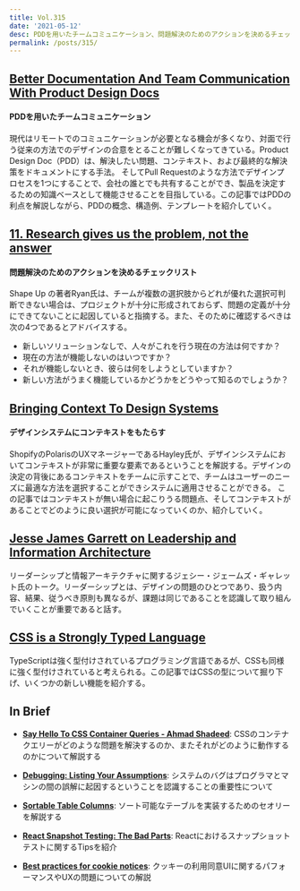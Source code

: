 ```yaml
---
title: Vol.315
date: '2021-05-12'
desc: PDDを用いたチームコミュニケーション、問題解決のためのアクションを決めるチェックリスト、デザインシステムにコンテキストをもたらす、ほか計10リンク
permalink: /posts/315/
---
```



## [Better Documentation And Team Communication With Product Design Docs](https://www.smashingmagazine.com/2021/04/better-documentation-team-communication-product-design-docs/)
#### PDDを用いたチームコミュニケーション

現代はリモートでのコミュニケーションが必要となる機会が多くなり、対面で行う従来の方法でのデザインの合意をとることが難しくなってきている。Product Design Doc（PDD）は、解決したい問題、コンテキスト、および最終的な解決策をドキュメントにする手法。
そしてPull Requestのような方法でデザインプロセスを1つにすることで、会社の誰とでも共有することができ、製品を決定するための知識ベースとして機能させることを目指している。この記事ではPDDの利点を解説しながら、PDDの概念、構造例、テンプレートを紹介していく。

## [11. Research gives us the problem, not the answer](https://world.hey.com/rjs/11-research-gives-us-the-problem-not-the-answer-d8a2303e)
#### 問題解決のためのアクションを決めるチェックリスト
Shape Up の著者Ryan氏は、チームが複数の選択肢からどれが優れた選択可判断できない場合は、プロジェクトが十分に形成されておらず、問題の定義が十分にできてないことに起因していると指摘する。また、そのために確認するべきは次の4つであるとアドバイスする。

- 新しいソリューションなしで、人々がこれを行う現在の方法は何ですか？
- 現在の方法が機能しないのはいつですか？
- それが機能しないとき、彼らは何をしようとしていますか？
- 新しい方法がうまく機能しているかどうかをどうやって知るのでしょうか？

## [Bringing Context To Design Systems](https://www.designsystemsforfigma.com/blog/bringing-context-to-design-systems)
#### デザインシステムにコンテキストをもたらす
ShopifyのPolarisのUXマネージャーであるHayley氏が、デザインシステムにおいてコンテキストが非常に重要な要素であるということを解説する。デザインの決定の背後にあるコンテキストをチームに示すことで、チームはユーザーのニーズに最適な方法を選択することができシステムに適用させることができる。
この記事ではコンテキストが無い場合に起こりうる問題点、そしてコンテキストがあることでどのように良い選択が可能になっていくのか、紹介していく。


## [Jesse James Garrett on Leadership and Information Architecture](https://theinformed.life/2021/03/28/episode-58-jesse-james-garrett/)
リーダーシップと情報アーキテクチャに関するジェシー・ジェームズ・ギャレット氏のトーク。リーダーシップとは、デザインの問題のひとつであり、扱う内容、結果、従うべき原則も異なるが、課題は同じであることを認識して取り組んでいくことが重要であると話す。

## [CSS is a Strongly Typed Language](https://css-tricks.com/css-is-a-strongly-typed-language/)
TypeScriptは強く型付けされているプログラミング言語であるが、CSSも同様に強く型付けされていると考えられる。この記事ではCSSの型について掘り下げ、いくつかの新しい機能を紹介する。

## In Brief

- **[Say Hello To CSS Container Queries - Ahmad Shadeed](https://ishadeed.com/article/say-hello-to-css-container-queries/)**: CSSのコンテナクエリーがどのような問題を解決するのか、またそれがどのように動作するのかについて解説する

- **[Debugging: Listing Your Assumptions](https://thoughtbot.com/blog/debugging-listing-your-assumptions)**: システムのバグはプログラマとマシンの間の誤解に起因するということを認識することの重要性について

- **[Sortable Table Columns](https://adrianroselli.com/2021/04/sortable-table-columns.html)**: ソート可能なテーブルを実装するためのセオリーを解説する

- **[React Snapshot Testing: The Bad Parts](https://ntgard.medium.com/jest-snapshot-testing-the-bad-parts-c93aca187ba5)**: Reactにおけるスナップショットテストに関するTipsを紹介

- **[Best practices for cookie notices](https://web.dev/cookie-notice-best-practices/)**: クッキーの利用同意UIに関するパフォーマンスやUXの問題についての解説

